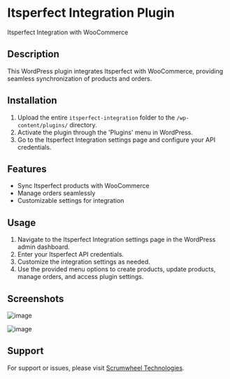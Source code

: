 # Itsperfect Integration Plugin

Itsperfect Integration with WooCommerce

## Description

This WordPress plugin integrates Itsperfect with WooCommerce, providing seamless synchronization of products and orders.

## Installation

1. Upload the entire `itsperfect-integration` folder to the `/wp-content/plugins/` directory.
2. Activate the plugin through the 'Plugins' menu in WordPress.
3. Go to the Itsperfect Integration settings page and configure your API credentials.

## Features

- Sync Itsperfect products with WooCommerce
- Manage orders seamlessly
- Customizable settings for integration

## Usage

1. Navigate to the Itsperfect Integration settings page in the WordPress admin dashboard.
2. Enter your Itsperfect API credentials.
3. Customize the integration settings as needed.
4. Use the provided menu options to create products, update products, manage orders, and access plugin settings.

## Screenshots

![image](https://github.com/himamshah/itsperfect/assets/109145679/f9399540-0f8f-486b-8638-9690e31011e7)

![image](https://github.com/himamshah/itsperfect/assets/109145679/20cce677-ab77-46bd-b715-612b81d83ed9)


## Support

For support or issues, please visit [Scrumwheel Technologies](http://scrumwheel.com/).
